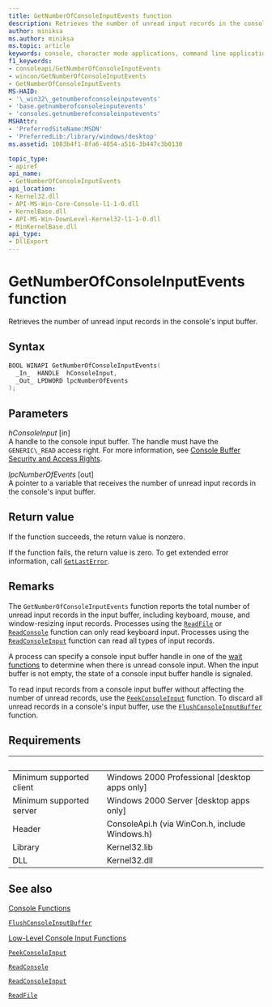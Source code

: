 ```yaml
---
title: GetNumberOfConsoleInputEvents function
description: Retrieves the number of unread input records in the console's input buffer.
author: miniksa
ms.author: miniksa
ms.topic: article
keywords: console, character mode applications, command line applications, terminal applications, console api
f1_keywords:
- consoleapi/GetNumberOfConsoleInputEvents
- wincon/GetNumberOfConsoleInputEvents
- GetNumberOfConsoleInputEvents
MS-HAID:
- '\_win32\_getnumberofconsoleinputevents'
- 'base.getnumberofconsoleinputevents'
- 'consoles.getnumberofconsoleinputevents'
MSHAttr:
- 'PreferredSiteName:MSDN'
- 'PreferredLib:/library/windows/desktop'
ms.assetid: 1083b4f1-8fa6-4054-a516-3b447c3b0130

topic_type:
- apiref
api_name:
- GetNumberOfConsoleInputEvents
api_location:
- Kernel32.dll
- API-MS-Win-Core-Console-l1-1-0.dll
- KernelBase.dll
- API-MS-Win-DownLevel-Kernel32-l1-1-0.dll
- MinKernelBase.dll
api_type:
- DllExport
---
```


# GetNumberOfConsoleInputEvents function

Retrieves the number of unread input records in the console's input buffer.

## Syntax

```C
BOOL WINAPI GetNumberOfConsoleInputEvents(
  _In_  HANDLE  hConsoleInput,
  _Out_ LPDWORD lpcNumberOfEvents
);
```

## Parameters

*hConsoleInput* \[in\]  
A handle to the console input buffer. The handle must have the `GENERIC\_READ` access right. For more information, see [Console Buffer Security and Access Rights](console-buffer-security-and-access-rights.md).

*lpcNumberOfEvents* \[out\]  
A pointer to a variable that receives the number of unread input records in the console's input buffer.

## Return value

If the function succeeds, the return value is nonzero.

If the function fails, the return value is zero. To get extended error information, call [`GetLastError`](https://msdn.microsoft.com/library/windows/desktop/ms679360).

## Remarks

The `GetNumberOfConsoleInputEvents` function reports the total number of unread input records in the input buffer, including keyboard, mouse, and window-resizing input records. Processes using the [`ReadFile`](https://msdn.microsoft.com/library/windows/desktop/aa365467) or [`ReadConsole`](readconsole.md) function can only read keyboard input. Processes using the [`ReadConsoleInput`](readconsoleinput.md) function can read all types of input records.

A process can specify a console input buffer handle in one of the [wait functions](https://msdn.microsoft.com/library/windows/desktop/ms687069) to determine when there is unread console input. When the input buffer is not empty, the state of a console input buffer handle is signaled.

To read input records from a console input buffer without affecting the number of unread records, use the [`PeekConsoleInput`](peekconsoleinput.md) function. To discard all unread records in a console's input buffer, use the [`FlushConsoleInputBuffer`](flushconsoleinputbuffer.md) function.

## Requirements

| &nbsp; | &nbsp; |
|-|-|
| Minimum supported client | Windows 2000 Professional \[desktop apps only\] |
| Minimum supported server | Windows 2000 Server \[desktop apps only\] |
| Header | ConsoleApi.h (via WinCon.h, include Windows.h) |
| Library | Kernel32.lib |
| DLL | Kernel32.dll |

## See also

[Console Functions](console-functions.md)

[`FlushConsoleInputBuffer`](flushconsoleinputbuffer.md)

[Low-Level Console Input Functions](low-level-console-input-functions.md)

[`PeekConsoleInput`](peekconsoleinput.md)

[`ReadConsole`](readconsole.md)

[`ReadConsoleInput`](readconsoleinput.md)

[`ReadFile`](https://msdn.microsoft.com/library/windows/desktop/aa365467)

